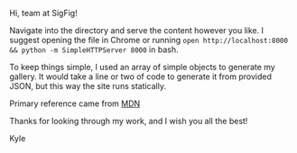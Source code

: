 Hi, team at SigFig!

Navigate into the directory and serve the content however you like. I suggest opening the file in Chrome or running `open http://localhost:8000 && python -m SimpleHTTPServer 8000` in bash. 


To keep things simple, I used an array of simple objects to generate my gallery. It would take a line or two of code to generate it from provided JSON, but this way the site runs statically.

Primary reference came from <a href="https://developer.mozilla.org/en-US/docs/Web/Events/drag">MDN</a>

Thanks for looking through my work, and I wish you all the best!

Kyle